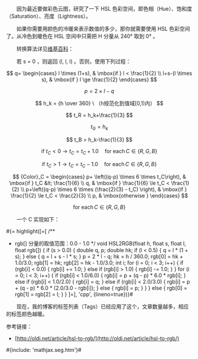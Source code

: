 　　因为最近要做彩色云图，研究了一下 HSL 色彩空间，即色相（Hue）、饱和度（Saturation）、亮度（Lightness）。

　　如果你需要用颜色的冷暖来表示数值的多少，那你就需要使用 HSL 色彩空间了。从冷色到暖色在 HSL 空间中只需把 H 分量从 240° 取到 0° 。

　　转换算法详见[维基百科](http://zh.wikipedia.org/wiki/HSL和HSV色彩空间)：

　　若 s = 0 ，则返回 (l, l, l) 。否则，使用下列过程：

$$ q= \begin{cases} l \times (1+s), & \mbox{if } l < \frac{1}{2} \\ l+s-(l \times s), & \mbox{if } l \ge \frac{1}{2} \end{cases} $$

$$ p = 2 \times l - q $$

$$ h_k = {h \over 360} \  （h规范化到值域[0,1)内） $$

$$ t_R = h_k+\frac{1}{3} $$

$$ t_G = h_k $$

$$ t_B = h_k-\frac{1}{3} $$

$$ \mbox{if } t_C < 0 \rightarrow t_C = t_C + 1.0 \quad \mbox{for each}\,C \in \{R,G,B\} $$

$$ \mbox{if } t_C > 1 \rightarrow t_C = t_C - 1.0 \quad \mbox{for each}\,C \in \{R,G,B\} $$

$$ {Color}_C = \begin{cases} p+ \left((q-p) \times 6 \times t_C\right), & \mbox{if } t_C &lt; \frac{1}{6} \\ q, & \mbox{if } \frac{1}{6} \le t_C < \frac{1}{2} \\ p+\left((q-p) \times 6 \times (\frac{2}{3} - t_C) \right), & \mbox{if } \frac{1}{2} \le t_C < \frac{2}{3} \\ p, & \mbox{otherwise } \end{cases} $$

$$ \mbox{for each}\,C \in \{R,G,B\} $$

　　一个 C 实现如下：

#{= highlight([=[
/**
 * rgb[] 分量的取值范围：0.0 - 1.0
 */
void HSL2RGB(float h, float s, float l, float rgb[])
{
	if (s > 0.0) {
		double q, p;
		double hk;
		if (l < 0.5) {
			q = l * (1 + s);
		} else {
			q = l + s - l * s;
		}
		p = 2 * l - q;
		hk = h / 360.0;
		rgb[0] = hk + 1.0/3.0;
		rgb[1] = hk;
		rgb[2] = hk - 1.0/3.0;
		int i;
		for (i = 0; i < 3; i++) {
			if (rgb[i] < 0.0) {
				rgb[i] += 1.0;
			} else if (rgb[i] > 1.0) {
				rgb[i] -= 1.0;
			}
		}
		for (i = 0; i < 3; i++) {
			if (rgb[i] < 1.0/6.0) {
				rgb[i] = p + (q - p) * 6.0 * rgb[i];
			} else if (rgb[i] < 1.0/2.0) {
				rgb[i] = q;
			} else if (rgb[i] < 2.0/3.0) {
				rgb[i] = p + (q - p) * 6.0 * (2.0/3.0 - rgb[i]);
			} else {
				rgb[i] = p;
			}
		}
	} else {
		rgb[0] = rgb[1] = rgb[2] = l;
	}
}
]=], 'cpp', {lineno=true})}#

　　现在，我的博客的标签列表（Tags）已经应用了这个，文章数量越多，相应的标签颜色越暖。

参考链接：

* [http://oldj.net/article/hsl-to-rgb/](http://oldj.net/article/hsl-to-rgb/)

#{include: 'mathjax.seg.htm'}#
